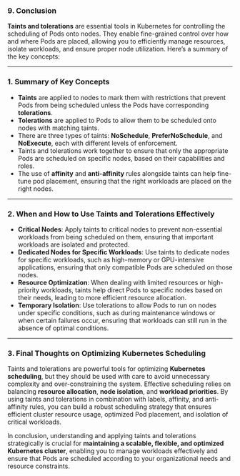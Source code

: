 ### 9. **Conclusion**

**Taints and tolerations** are essential tools in Kubernetes for controlling the scheduling of Pods onto nodes. They enable fine-grained control over how and where Pods are placed, allowing you to efficiently manage resources, isolate workloads, and ensure proper node utilization. Here’s a summary of the key concepts:

---

### **1. Summary of Key Concepts**

- **Taints** are applied to nodes to mark them with restrictions that prevent Pods from being scheduled unless the Pods have corresponding **tolerations**.  
- **Tolerations** are applied to Pods to allow them to be scheduled onto nodes with matching taints.
- There are three types of taints: **NoSchedule**, **PreferNoSchedule**, and **NoExecute**, each with different levels of enforcement.
- Taints and tolerations work together to ensure that only the appropriate Pods are scheduled on specific nodes, based on their capabilities and roles.
- The use of **affinity** and **anti-affinity** rules alongside taints can help fine-tune pod placement, ensuring that the right workloads are placed on the right nodes.

---

### **2. When and How to Use Taints and Tolerations Effectively**

- **Critical Nodes**: Apply taints to critical nodes to prevent non-essential workloads from being scheduled on them, ensuring that important workloads are isolated and protected.
- **Dedicated Nodes for Specific Workloads**: Use taints to dedicate nodes for specific workloads, such as high-memory or GPU-intensive applications, ensuring that only compatible Pods are scheduled on those nodes.
- **Resource Optimization**: When dealing with limited resources or high-priority workloads, taints help direct Pods to specific nodes based on their needs, leading to more efficient resource allocation.
- **Temporary Isolation**: Use tolerations to allow Pods to run on nodes under specific conditions, such as during maintenance windows or when certain failures occur, ensuring that workloads can still run in the absence of optimal conditions.

---

### **3. Final Thoughts on Optimizing Kubernetes Scheduling**

Taints and tolerations are powerful tools for optimizing **Kubernetes scheduling**, but they should be used with care to avoid unnecessary complexity and over-constraining the system. Effective scheduling relies on balancing **resource allocation**, **node isolation**, and **workload priorities**. By using taints and tolerations in combination with labels, affinity, and anti-affinity rules, you can build a robust scheduling strategy that ensures efficient cluster resource usage, optimized Pod placement, and isolation of critical workloads. 

In conclusion, understanding and applying taints and tolerations strategically is crucial for **maintaining a scalable, flexible, and optimized Kubernetes cluster**, enabling you to manage workloads effectively and ensure that Pods are scheduled according to your organizational needs and resource constraints.